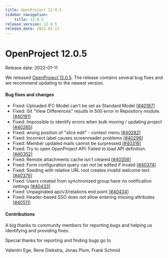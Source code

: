 ```yaml
---
title: OpenProject 12.0.5
sidebar_navigation:
    title: 12.0.5
release_version: 12.0.5
release_date: 2022-01-11
---
```


# OpenProject 12.0.5

Release date: 2022-01-11

We released [OpenProject 12.0.5](https://community.openproject.org/versions/1503).
The release contains several bug fixes and we recommend updating to the newest version.

<!--more-->
#### Bug fixes and changes

- Fixed: Uploaded IFC Model can't be set as Standard Model \[[#40187](https://community.openproject.org/wp/40187)\]
- Fixed: Git "View Differences" results in 500 error in Repository module. \[[#40191](https://community.openproject.org/wp/40191)\]
- Fixed: Impossible to identify errors when bulk moving / updating project \[[#40265](https://community.openproject.org/wp/40265)\]
- Fixed: wrong position of "slice edit" - context menu \[[#40282](https://community.openproject.org/wp/40282)\]
- Fixed: Incorrect label causes screenreader problems \[[#40296](https://community.openproject.org/wp/40296)\]
- Fixed: Member updated mails cannot be surpressed \[[#40316](https://community.openproject.org/wp/40316)\]
- Fixed: Try to open OpenProject  API: Failed to load API definition. \[[#40352](https://community.openproject.org/wp/40352)\]
- Fixed: Remote attachments cache isn't cleared \[[#40356](https://community.openproject.org/wp/40356)\]
- Fixed: Form configuration query can not be edited if invalid \[[#40374](https://community.openproject.org/wp/40374)\]
- Fixed: Seeding with relative URL root creates invalid welcome text \[[#40376](https://community.openproject.org/wp/40376)\]
- Fixed: Users created from synchronized group have no notification settings \[[#40433](https://community.openproject.org/wp/40433)\]
- Fixed: Unpaginated api/v3/relations end point \[[#40434](https://community.openproject.org/wp/40434)\]
- Fixed: Header-based SSO does not allow entering missing attributes \[[#40511](https://community.openproject.org/wp/40511)\]

#### Contributions
A big thanks to community members for reporting bugs and helping us identifying and providing fixes.

Special thanks for reporting and finding bugs go to

Valentin Ege, Rene Diekstra, Jonas Plum, Frank Schmid


